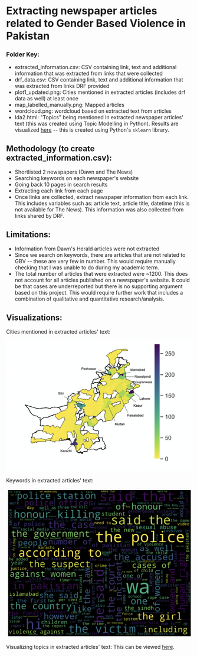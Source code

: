 # Extracting newspaper articles related to Gender Based Violence in Pakistan

### Folder Key:

- extracted_information.csv: CSV containing link, text and additional information that was extracted from links that were collected
- drf_data.csv: CSV containing link, text and additional information that was extracted from links DRF provided
- plot1_updated.png: Cities mentioned in extracted articles (includes drf data as well) at least once 
- map_labelled_manually.png: Mapped articles
- wordcloud.png: wordcloud based on extracted text from articles
- lda2.html: "Topics" being mentioned in extracted newspaper articles' text (this was created using Topic Modelling in Python). Results are visualized [here](https://rukhshanarifm.github.io/) -- this is created using Python's ```sklearn``` library.

## Methodology (to create extracted_information.csv):

- Shortlisted 2 newspapers (Dawn and The News)
- Searching keywords on each newspaper's website
- Going back 10 pages in search results
- Extracting each link from each page
- Once links are collected, extract newspaper information from each link. This includes variables such as: article text, article title, datetime (this is not available for The News). This information was also collected from links shared by DRF.

## Limitations:

- Information from Dawn's Herald articles were not extracted
- Since we search on keywords, there are articles that are not related to GBV -- these are very few in number. This would require manually checking that I was unable to do during my academic term.
- The total number of articles that were extracted were ~1200. This does not account for all articles published on a newspaper's website. It could be that cases are underreported but there is no supporting argument based on this project. This would require further work that includes a combination of qualitative and quantitative research/analysis.

## Visualizations:

Cities mentioned in extracted articles' text:

![Map](map_labelled_manually.png)

Keywords in extracted articles' text:

![WordCloud](wordcloud.png)

Visualizing topics in extracted articles' text: This can be viewed [here](https://rukhshanarifm.github.io/).

